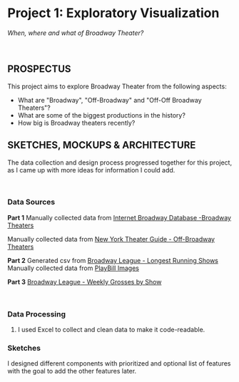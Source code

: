 # **Project 1: Exploratory Visualization**
*When, where and what of Broadway Theater?*

<br />

## **PROSPECTUS**

This project aims to explore Broadway Theater from the following aspects:

* What are "Broadway", "Off-Broadway" and "Off-Off Broadway Theaters"?
* What are some of the biggest productions in the history?
* How big is Broadway theaters recently?


## **SKETCHES, MOCKUPS & ARCHITECTURE**

The data collection and design process progressed together for this project, as I came up with more ideas for information I could add.

<br />

### Data Sources

**Part 1**
Manually collected data from [Internet Broadway Database -Broadway Theaters](https://www.ibdb.com/theatre/stephen-sondheim-theatre-1197)

Manually collected data from [New York Theater Guide - Off-Broadway Theaters](https://www.newyorktheatreguide.com/theatres/off-broadway) 

**Part 2**
Generated csv from [Broadway League - Longest Running Shows](https://www.broadwayleague.com/static/user/admin/media/longest_running_shows_v2020-06-02.pdf)
Manually collected data from [PlayBill Images](https://www.playbill.com/)

**Part 3**
[Broadway League - Weekly Grosses by Show](https://www.broadwayleague.com/research/grosses-broadway-nyc/#weekly_grosses)

<br />

### Data Processing
1. I used Excel to collect and clean data to make it code-readable.


### Sketches

I designed different components with prioritized and optional list of features with the goal to add the other features later.

<br />

[](https://github.com/beyenidogan/Viz-Portfolio/blob/main/assets/Documents/Narrative_Sketch1.png)

[](https://github.com/beyenidogan/Viz-Portfolio/blob/main/assets/Documents/Narrative_Sketch2.png)

[](https://github.com/beyenidogan/Viz-Portfolio/blob/main/assets/Documents/Narrative_Sketch3.png)